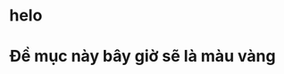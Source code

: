# helo
<!DOCTYPE html>
<html>
<body>

<h1 style="color🟡;">Đề mục này bây giờ sẽ là màu vàng</h1>

</body>
</html>
